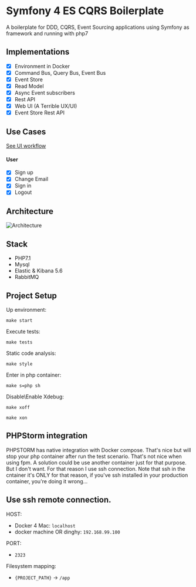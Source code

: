 # Symfony 4 ES CQRS Boilerplate

A boilerplate for DDD, CQRS, Event Sourcing applications using Symfony as framework and running with php7

## Implementations

- [x] Environment in Docker
- [x] Command Bus, Query Bus, Event Bus
- [x] Event Store
- [x] Read Model
- [x] Async Event subscribers
- [x] Rest API
- [x] Web UI (A Terrible UX/UI)
- [x] Event Store Rest API 

## Use Cases

[See UI workflow](https://github.com/jorge07/symfony-4-es-cqrs-boilerplate/blob/master/doc/Workflow.md)
#### User
- [x] Sign up
- [x] Change Email
- [x] Sign in
- [x] Logout

## Architecture

![Architecture](https://i.imgur.com/SzHgMft.png)

## Stack

- PHP7.1
- Mysql
- Elastic & Kibana 5.6
- RabbitMQ

## Project Setup

Up environment:

`make start`

Execute tests:

`make tests`

Static code analysis:

`make style`

Enter in php container:

`make s=php sh`

Disable\Enable Xdebug:

`make xoff`

`make xon`

## PHPStorm integration

PHPSTORM has native integration with Docker compose. That's nice but will stop your php container after run the test scenario. That's not nice when using fpm. A solution could be use another container just for that purpose. But I don't want. For that reason I use ssh connection. Note that ssh in the cntainer it's ONLY for that reason, if you've ssh installed in your production container, you're doing it wrong... 

Use ssh remote connection.
---

HOST: 

- Docker 4 Mac: `localhost`
- docker machine OR dinghy: `192.168.99.100`

PORT: 

 - `2323`

Filesystem mapping:

 - `{PROJECT_PATH}` -> `/app`

